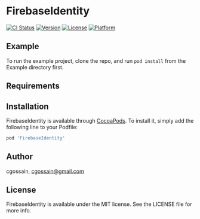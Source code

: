 # FirebaseIdentity

[![CI Status](https://img.shields.io/travis/cgossain/FirebaseIdentity.svg?style=flat)](https://travis-ci.org/cgossain/FirebaseIdentity)
[![Version](https://img.shields.io/cocoapods/v/FirebaseIdentity.svg?style=flat)](https://cocoapods.org/pods/FirebaseIdentity)
[![License](https://img.shields.io/cocoapods/l/FirebaseIdentity.svg?style=flat)](https://cocoapods.org/pods/FirebaseIdentity)
[![Platform](https://img.shields.io/cocoapods/p/FirebaseIdentity.svg?style=flat)](https://cocoapods.org/pods/FirebaseIdentity)

## Example

To run the example project, clone the repo, and run `pod install` from the Example directory first.

## Requirements

## Installation

FirebaseIdentity is available through [CocoaPods](https://cocoapods.org). To install
it, simply add the following line to your Podfile:

```ruby
pod 'FirebaseIdentity'
```

## Author

cgossain, cgossain@gmail.com

## License

FirebaseIdentity is available under the MIT license. See the LICENSE file for more info.
